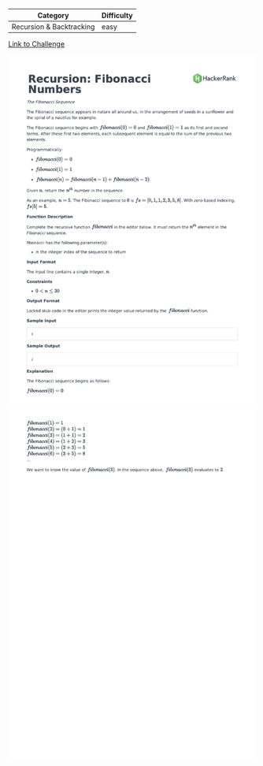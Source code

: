 | Category                 | Difficulty |
| ------------------------ | ---------- |
| Recursion & Backtracking | easy       |

[Link to Challenge](https://www.hackerrank.com/challenges/ctci-fibonacci-numbers/problem)

![Description Part 1](./Description1.png)
![Description Part 2](./Description2.png)

